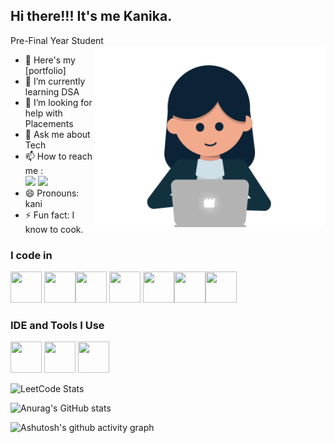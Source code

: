 ## Hi there!!!  It's me Kanika.

Pre-Final Year Student
<img align="right" width="370" height="290" src="https://github.com/kanikabaskar/Recreating_website/blob/20180f40a766fe2f3f614df3f343d62b00ca1064/kani.gif">
- 🔭 Here's my [portfolio]                                                
- 🌱 I’m currently learning DSA
- 🤔 I’m looking for help with Placements 
- 💬 Ask me about Tech
- 📫 How to reach me :
<br />[<img src="https://img.shields.io/badge/LinkedIn-0077B5?style=for-the-badge&logo=linkedin&logoColor=white" />](https://www.linkedin.com/in/kanika-b-405373255/)  [<img src="https://img.shields.io/badge/Gmail-D14836?style=for-the-badge&logo=gmail&logoColor=white"/>](mailto:kanikabaskar13@gmail.com)
- 😄 Pronouns: kani
- ⚡ Fun fact: I know to cook.

### I code in
<img height="50" width="50" src="https://img.icons8.com/color/48/000000/python.png" /> <img height="50" width="50" src="https://img.icons8.com/color/48/000000/c-programming.png" /><img height="50" width="50" src="https://img.icons8.com/color/48/000000/java-coffee-cup-logo.png" /> <img height="50" width="50" src="https://img.icons8.com/color/48/000000/html-5.png" /> <img height="50" width="50" src="https://img.icons8.com/color/48/000000/css3.png" /><img height="50" width="50" src="https://img.icons8.com/color/48/000000/javascript.png"/><img height="50" width="50" src="https://img.icons8.com/color/48/000000/mysql-logo.png"/>
### IDE and Tools I Use
<img height="50" width="50" src="https://img.icons8.com/color/48/000000/visual-studio-code-2019.png"/> <img height="50" width="50" src="https://img.icons8.com/color/50/000000/git.png"/> <img height="50" width="50" src="https://img.icons8.com/?size=100&id=67169&format=png&color=000000"/>

![LeetCode Stats](https://leetcard.jacoblin.cool/kanikabaskar?theme=dark&font=Buda)

![Anurag's GitHub stats](https://github-readme-stats.vercel.app/api?username=kanikabaskar&show_icons=true&theme=dark)

![Ashutosh's github activity graph](https://github-readme-activity-graph.vercel.app/graph?username=kanikabaskar&bg_color=0d0c0d&color=fffaff&line=e506d6&point=f4f3f3&area=true&hide_border=true)


